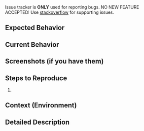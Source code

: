 Issue tracker is **ONLY** used for reporting bugs. NO NEW FEATURE ACCEPTED! Use [stackoverflow](https://stackoverflow.com) for supporting issues.

<!--- Provide a general summary of the issue in the Title above -->

## Expected Behavior
<!--- Tell us what should happen -->

## Current Behavior
<!--- Tell us what happens instead of the expected behavior -->

## Screenshots (if you have them)

## Steps to Reproduce
<!--- Provide a link to a live example, or an unambiguous set of steps to -->
<!--- reproduce this bug. Include code to reproduce, if relevant -->
1.

## Context (Environment)
<!--- How has this issue affected you? What are you trying to accomplish? -->
<!--- Providing context helps us come up with a solution that is most useful in the real world -->

<!--- Provide a general summary of the issue in the Title above -->

## Detailed Description
<!--- Provide a detailed description of the change or addition you are proposing -->
